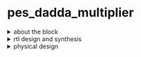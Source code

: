 # pes_dadda_multiplier
<details>
<summary> about the block </summary>
  
## intro 
A Dadda Multiplier, also known as the Dadda Tree Multiplier, is a high-speed digital circuit used for multiplying two binary numbers. Named after its inventor T.C. Dadda, this multiplication algorithm and architecture were introduced in the 1960s. Dadda Multipliers are known for their efficiency in terms of both speed and hardware resources when compared to other multiplication techniques, such as the traditional long multiplication method.

## detailed operation

The Dadda Multiplier operates on a divide-and-conquer principle. It breaks down the multiplication into a series of partial products and then combines these partial products to yield the final result. This technique significantly reduces the number of full adders needed for the multiplication, making it an attractive choice for hardware designers looking to optimize speed and resource utilization.

1. Partial Product Generation:
To generate partial products, the Dadda Multiplier shifts one of the binary numbers (usually the multiplicand) and then selects the appropriate bits to generate a series of partial products. Each partial product corresponds to a '1' bit in the shifted multiplier. The Dadda Multiplier uses a combination of AND and XOR gates to calculate these partial products.

2. Partial Product Reduction:
After generating the partial products, the Dadda Multiplier employs a binary tree structure to add these partial products together. This tree structure is referred to as the Dadda Tree. It is specifically designed to minimize the number of adder stages required, which results in a faster multiplication process.

3. Dadda Tree Structure:
The Dadda Tree consists of multiple levels, with each level having a set of adder cells. The adder cells are arranged in such a way that they eliminate as many unnecessary zero bits as possible, thus optimizing the addition process. This efficient arrangement minimizes the overall delay and power consumption in the multiplier.

## Benefits of Dadda Multiplier:

Speed: Dadda Multipliers are faster than many other multiplication methods, making them suitable for applications requiring high-speed multiplication, such as digital signal processing.
Resource Efficiency: They require fewer hardware resources compared to traditional multipliers, making them valuable in resource-constrained designs.
Parallelism: Dadda Multipliers can be easily parallelized to further enhance their speed.
Drawbacks:
</details>

<details>
  
<summary> rtl design and synthesis </summary>
  
## running iverilog and gtkwave on design and testbench

![image](https://github.com/JiteshNayak2004/pes_dadda_multiplier/assets/117510555/79163223-ddd8-4a29-a0d5-fc5fc2dc6c99)
![image](https://github.com/JiteshNayak2004/pes_dadda_multiplier/assets/117510555/418b3edd-cec8-4d2a-93ec-47403b81c290)

## synthesizing using yosys
![image](https://github.com/JiteshNayak2004/pes_dadda_multiplier/assets/117510555/a5ee0c7f-89fb-4de7-bf74-0b1fb3522209)

</details>


<details>
<summary>physical design</summary>


  **Hello and welcome to the Physical design of the 4 bit ring counter that is being implemented after the synthesis part we move to the physical design also known as RTL2GDSII flow.**

# RTL2GDSII FLow (simplified)

- synthesis
- Floorplanning
- Powerplanning
- Placement
- Clock Tree Synthesis
- Routing
- Signoff

# What is Physical Design?

Physical design refers to the process of transforming a logical description of an electronic system, such as a computer chip or integrated circuit, into a physical representation that can be manufactured. This involves a series of steps to layout and arrange various components, like transistors, wires, and interconnects, on a silicon wafer or other semiconductor material.

Key aspects of physical design include:

1) Floorplanning
2) Placement
3) Routing
4) Clock Tree Synthesis (CTS)
5) Power Planning
6) Signal Integrity Analysis
7) Timing Analysis
8) Design for Testability (DFT)
9) Physical Verification
10) Package Design

In physical design in simple terms when you have a design in Verilog, the next step is to take that logical description and go through the physical design process to create a layout that can be manufactured into an actual chip. This requires using Electronic Design Automation (EDA) tools.




OpenLane is an open-source, automated RTL-to-GDSII (Register-Transfer Level to Graphic Design System II) flow for digital integrated circuit design. It's essentially a complete toolchain that assists in the creation of Application-Specific Integrated Circuits (ASICs). The OpenLANE flow comprises a variety of tools such as Yosys, ABC, OpenSTA, Fault, OpenROAD app, Netgen and Magic which are used to harden chips and macros, i.e. generate final GDSII from the design RTL. The primary goal of OpenLANE is to produce clean GDSII with no human intervention. 

## Openlane installation
The original Documentation can be found here [OpenLane Installation](https://openlane.readthedocs.io/en/latest/getting_started/installation/installation_ubuntu.html)

#### Installing the pre-requisites
```
sudo apt-get update
sudo apt-get upgrade
sudo apt install -y build-essential python3 python3-venv python3-pip make git
```

#### Uninstall conflicting packages of docker if present

```
for pkg in docker.io docker-doc docker-compose docker-compose-v2 podman-docker containerd runc; do sudo apt-get remove $pkg; done

```

#### Install Docker using ```apt``` repository

1. Setup Docker's ```apt``` repository

```
# Add Docker's official GPG key:
sudo apt-get update
sudo apt-get install ca-certificates curl gnupg
sudo install -m 0755 -d /etc/apt/keyrings
curl -fsSL https://download.docker.com/linux/ubuntu/gpg | sudo gpg --dearmor -o /etc/apt/keyrings/docker.gpg
sudo chmod a+r /etc/apt/keyrings/docker.gpg

# Add the repository to Apt sources:
echo \
  "deb [arch="$(dpkg --print-architecture)" signed-by=/etc/apt/keyrings/docker.gpg] https://download.docker.com/linux/ubuntu \
  "$(. /etc/os-release && echo "$VERSION_CODENAME")" stable" | \
  sudo tee /etc/apt/sources.list.d/docker.list > /dev/null
sudo apt-get update
```

2. Install other packages

```
sudo apt-get install docker-ce docker-ce-cli containerd.io docker-buildx-plugin docker-compose-plugin
```

3. Verify that the Docker Engine installation is successful by running the ```hello-world``` image.

```
sudo docker run hello-world
```

A successfull installation would look like
```
Hello from Docker!
This message shows that your installation appears to be working correctly.

To generate this message, Docker took the following steps:
1. The Docker client contacted the Docker daemon.
2. The Docker daemon pulled the "hello-world" image from the Docker Hub. (amd64)
3. The Docker daemon created a new container from that image which runs the executable that produces the output you are currently reading.
4. The Docker daemon streamed that output to the Docker client, which sent it to your terminal.

To try something more ambitious, you can run an Ubuntu container with:
$ docker run -it ubuntu bash

Share images, automate workflows, and more with a free Docker ID:
https://hub.docker.com/

For more examples and ideas, visit:
https://docs.docker.com/get-started/
```

5. Making Docker available without root (Linux)

```
sudo groupadd docker
sudo usermod -aG docker $USER
sudo reboot # REBOOT!
```

6. Checking the docker installation after reboot

```
# After reboot
docker run hello-world
```

You will get a little happy message of Hello world, once again, but this time without root.

```
Hello from Docker!
This message shows that your installation appears to be working correctly.

To generate this message, Docker took the following steps:
1. The Docker client contacted the Docker daemon.
2. The Docker daemon pulled the "hello-world" image from the Docker Hub.
   (amd64)
3. The Docker daemon created a new container from that image which runs the
   executable that produces the output you are currently reading.
4. The Docker daemon streamed that output to the Docker client, which sent it
   to your terminal.

To try something more ambitious, you can run an Ubuntu container with:
$ docker run -it ubuntu bash

Share images, automate workflows, and more with a free Docker ID:
https://hub.docker.com/

For more examples and ideas, visit:
https://docs.docker.com/get-started/
```

### Checking Installation Requirements

```
git --version
docker --version
python3 --version
python3 -m pip --version
make --version
python3 -m venv -h
```

Successful output will look like this:

```
git --version
docker --version
python3 --version
python3 -m pip --version
make --version
python3 -m venv -h
git version 2.36.1
Docker version 20.10.16, build aa7e414fdc
Python 3.10.5
pip 21.0 from /usr/lib/python3.10/site-packages/pip (python 3.10)
GNU Make 4.3
Built for x86_64-pc-linux-gnu
Copyright (C) 1988-2020 Free Software Foundation, Inc.
License GPLv3+: GNU GPL version 3 or later <http://gnu.org/licenses/gpl.html>
This is free software: you are free to change and redistribute it.
There is NO WARRANTY, to the extent permitted by law.
usage: venv [-h] [--system-site-packages] [--symlinks | --copies] [--clear]
            [--upgrade] [--without-pip] [--prompt PROMPT] [--upgrade-deps]
            ENV_DIR [ENV_DIR ...]

Creates virtual Python environments in one or more target directories.
...
Once an environment has been created, you may wish to activate it, e.g. by
sourcing an activate script in its bin directory.
```

### Download and Install Openlane

Run these one after the other

```
git clone --depth 1 https://github.com/The-OpenROAD-Project/OpenLane.git
cd OpenLane/
make
make test
```

Successful test will output the following line:

```
Basic test passed
```


# STEP-1

To make the physical design we first need to make our design file of the dadda_multiplier that we made to make this we need the ```dadda_multiplier.v``` file and the Skywater PDK's that Contains all the foundry provided PDK related files. To make this we first Make our ```dadda_multiplier``` folder within the design directory in Openlane and then we make another folder named as ```src``` and a file named  ```config.json``` inside the dadda_mulitplier folder.

To make the ```config.json``` file we type the following:

```vim config.json```

- in this vim text editor we type our design file.

``` sh
{
    "DESIGN_NAME": "dadda_multiplier",
    "VERILOG_FILES": "dir::src/dadda_multiplierr.v",
    "CLOCK_PORT": "clk",
    "CLOCK_PERIOD": 10.0,
    "DIE_AREA": "0 0 500 500",
    "FP_SIZING": "absolute",
    "FP_PDN_VPITCH": 25,
    "FP_PDN_HPITCH": 25,
    "FP_PDN_VOFFSET": 5,
    "FP_PDN_HOFFSET": 5,
    "DESIGN_IS_CORE": true
}
```

after making the ```config.json``` it should something as shown below:



after this we go to the src file and add the ```ring_counter.v``` file that we generated from Yosys in RTL synthesis and the required PDK's for our design.

# STEP-2

Once we have created our design file we invoke the openlane.

to invoke openlane and run the ASIC flow that completes all the key aspects of RTL2GDSII FLow physical design we type the following commands:

```sh
cd OpenLane
make mount
./flow.tcl -design <DESIGN NAME>  ## DESIGN NAME - here we are working with 4 bit ring_counter therefore our design name is gonna be ring_counter
```

Once we invoke OpenLane it should look same as shown below:




## FLOORPLAN:

before viewing the floorplan we first need to go to the directory where the ring_counter.def file for floorplan is created, we type the following command to locate the file:

```sh
OpenLane/designs/ring_counter/runs/RUN_2023.11.02_15.20.00/results/floorplan
```

this will give us 2 files present in the floorplan after the **Successfull flow** as shown below:


Now to open the ring_counter.def file for floorplan we use the help of the tool **MAGIC** to invoke this tool we type the following command:

```sh
magic -T /home/tawfeeq/.volare/sky130A/libs.tech/magic/sky130A.tech lef read ../../tmp/merged.nom.lef def read
```

- the command should look similar to something shown below:



now to view the floorplan we type the following command:

```sh
magic -T /home/tawfeeq/.volare/sky130A/libs.tech/magic/sky130A.tech lef read ../../tmp/merged.nom.lef def read ring_counter.def &
```

- The floorplan is viewed in MAGIC as shown below:


## PLACEMENT:

similar to floorplan before viewing the placement we first need to go to the directory where the ring_counter.def file  for placement is created, we type the following command to locate the file:

```sh
OpenLane/designs/ring_counter/runs/RUN_2023.11.02_15.20.00/results/placement
```

this will give us 4 files present in the placement after the **Successfull flow** as shown below:



Now to open the ring_counter.def file for placement we use the help of the tool **MAGIC** to invoke this tool we type the following command:

```sh
magic -T /home/tawfeeq/.volare/sky130A/libs.tech/magic/sky130A.tech lef read ../../tmp/merged.nom.lef def read
```

- the command should look similar to something shown below:



now to view the placement we type the following command:

```sh
magic -T /home/tawfeeq/.volare/sky130A/libs.tech/magic/sky130A.tech lef read ../../tmp/merged.nom.lef def read ring_counter.def &
```

- The Placement is viewed in MAGIC as shown below:








## CTS (CLOCK TREE SYNTHESIS):

similar to placement before viewing the CTS we first need to go to the directory where the ring_counter.def file  for CTS is created, we type the following command to locate the file:

```sh
OpenLane/designs/ring_counter/runs/RUN_2023.11.02_15.20.00/results/cts
```

this will give us 3 files present in the CTS after the **Successfull flow** as shown below:









## ROUTING:

similar to CTS before viewing the Routing we first need to go to the directory where the ring_counter.def file  for Routing is created, we type the following command to locate the file:

```sh
OpenLane/designs/ring_counter/runs/RUN_2023.11.02_15.20.00/results/routing
```

this will give us 4 files present in the Routing after the **Successfull flow** as shown below:



Now to open the ring_counter.def file for Routing we use the help of the tool **MAGIC** to invoke this tool we type the following command:

```sh
magic -T /home/tawfeeq/.volare/sky130A/libs.tech/magic/sky130A.tech lef read ../../tmp/merged.nom.lef def read
```

now to view the CTS we type the following command:

```sh
magic -T /home/tawfeeq/.volare/sky130A/libs.tech/magic/sky130A.tech lef read ../../tmp/merged.nom.lef def read ring_counter.def &
```

- The Routing is viewed in MAGIC as shown below:


</details>

